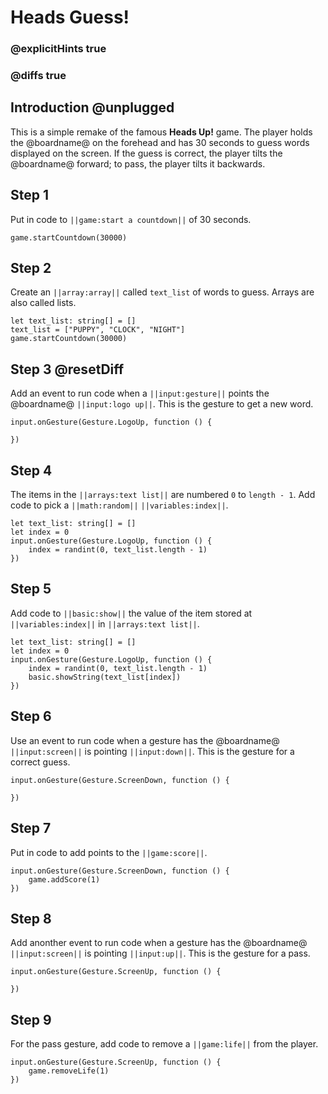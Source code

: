 # Heads Guess!

### @explicitHints true
### @diffs true

## Introduction @unplugged

This is a simple remake of the famous **Heads Up!** game. The player holds the @boardname@ on the forehead and has 30 seconds to guess words displayed on the screen.
If the guess is correct, the player tilts the @boardname@ forward; to pass, the player tilts it backwards.

## Step 1

Put in code to ``||game:start a countdown||`` of 30 seconds.

```spy
game.startCountdown(30000)
```

## Step 2

Create an ``||array:array||`` called `text_list` of words to guess. Arrays are also called lists.

```spy
let text_list: string[] = []
text_list = ["PUPPY", "CLOCK", "NIGHT"]
game.startCountdown(30000)
```

## Step 3 @resetDiff

Add an event to run code when a ``||input:gesture||`` points the @boardname@ ``||input:logo up||``.
This is the gesture to get a new word.

```spy
input.onGesture(Gesture.LogoUp, function () {

})
```

## Step 4

The items in the ``||arrays:text list||`` are numbered ``0`` to ``length - 1``.
Add code to pick a ``||math:random||`` ``||variables:index||``.

```spy
let text_list: string[] = []
let index = 0
input.onGesture(Gesture.LogoUp, function () {
    index = randint(0, text_list.length - 1)
})
```

## Step 5

Add code to ``||basic:show||`` the value of the item stored at ``||variables:index||`` in
``||arrays:text list||``.

```spy
let text_list: string[] = []
let index = 0
input.onGesture(Gesture.LogoUp, function () {
    index = randint(0, text_list.length - 1)
    basic.showString(text_list[index])
})
```

## Step 6

Use an event to run code when a gesture has the  @boardname@ ``||input:screen||`` is
pointing ``||input:down||``. This is the gesture for a correct guess.

```spy
input.onGesture(Gesture.ScreenDown, function () {

})
```

## Step 7

Put in code to add points to the ``||game:score||``.

```spy
input.onGesture(Gesture.ScreenDown, function () {
    game.addScore(1)
})
```

## Step 8

Add anonther event to run code when a gesture has the @boardname@ ``||input:screen||`` is
pointing ``||input:up||``. This is the gesture for a pass.

```spy
input.onGesture(Gesture.ScreenUp, function () {

})
```

## Step 9

For the pass gesture, add code to remove a ``||game:life||`` from the player.

```spy
input.onGesture(Gesture.ScreenUp, function () {
    game.removeLife(1)
})
```
